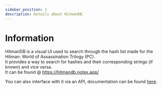 ```yaml
---
sidebar_position: 1
description: Details about HitmanDB.
---
```


# Information

HitmanDB is a visual UI used to search through the hash list made for the Hitman: World of Assassination Trilogy (PC).  
It provides a way to search for hashes and their corresponding strings (if known) and vice versa.  
It can be found @ https://hitmandb.notex.app/

You can also interface with it via an API, documentation can be found [here](api).